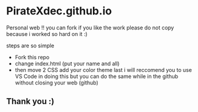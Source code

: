 # PirateXdec.github.io
Personal web !! you can fork if you like the work please do not copy because i worked so hard on it :) 

steps are so simple 
- Fork this repo 
- change index.html (put your name and all)
- then move 2 CSS add your color theme 
last i will reccomend you to use VS Code in doing this but you can do the same while in the github without closing your web (github)

## Thank you :) 
